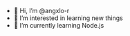 - 👋 Hi, I’m @angxlo-r
- 👀 I’m interested in learning new things
- 🌱 I’m currently learning Node.js

<!---
angxlo-r/angxlo-r is a ✨ special ✨ repository because its `README.md` (this file) appears on your GitHub profile.
You can click the Preview link to take a look at your changes.
--->
